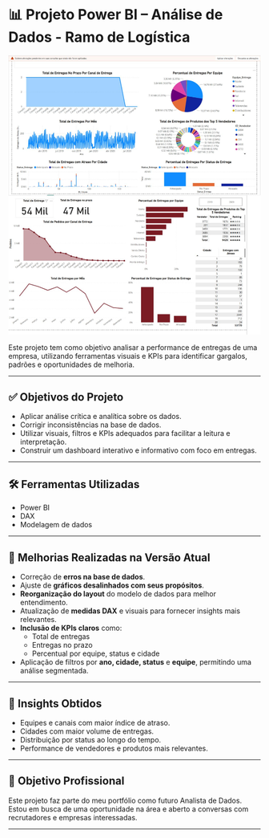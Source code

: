 
# 📊 Projeto Power BI – Análise de Dados - Ramo de Logística

![Dashboard Power BI](./imagens/dashboard.png)

Este projeto tem como objetivo analisar a performance de entregas de uma empresa, utilizando ferramentas visuais e KPIs para identificar gargalos, padrões e oportunidades de melhoria.

---

## ✅ Objetivos do Projeto
- Aplicar análise crítica e analítica sobre os dados.
- Corrigir inconsistências na base de dados.
- Utilizar visuais, filtros e KPIs adequados para facilitar a leitura e interpretação.
- Construir um dashboard interativo e informativo com foco em entregas.

---

## 🛠️ Ferramentas Utilizadas
- Power BI
- DAX
- Modelagem de dados

---

## 🔄 Melhorias Realizadas na Versão Atual
- Correção de **erros na base de dados**.
- Ajuste de **gráficos desalinhados com seus propósitos**.
- **Reorganização do layout** do modelo de dados para melhor entendimento.
- Atualização de **medidas DAX** e visuais para fornecer insights mais relevantes.
- **Inclusão de KPIs claros** como:
  - Total de entregas
  - Entregas no prazo
  - Percentual por equipe, status e cidade
- Aplicação de filtros por **ano, cidade, status** e **equipe**, permitindo uma análise segmentada.

---

## 📌 Insights Obtidos
- Equipes e canais com maior índice de atraso.
- Cidades com maior volume de entregas.
- Distribuição por status ao longo do tempo.
- Performance de vendedores e produtos mais relevantes.

---

## 💼 Objetivo Profissional
Este projeto faz parte do meu portfólio como futuro Analista de Dados. Estou em busca de uma oportunidade na área e aberto a conversas com recrutadores e empresas interessadas.

---
